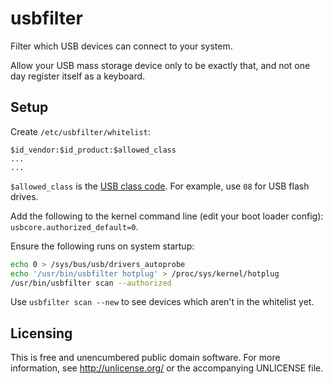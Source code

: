 # usbfilter

Filter which USB devices can connect to your system.

Allow your USB mass storage device only to be exactly that, and not one
day register itself as a keyboard.

## Setup

Create `/etc/usbfilter/whitelist`:

```
$id_vendor:$id_product:$allowed_class
...
...
```

`$allowed_class` is the [USB class code][USB class code]. For example,
use `08` for USB flash drives.

Add the following to the kernel command line (edit your boot loader
config): `usbcore.authorized_default=0`.

Ensure the following runs on system startup:

```sh
echo 0 > /sys/bus/usb/drivers_autoprobe
echo '/usr/bin/usbfilter hotplug' > /proc/sys/kernel/hotplug
/usr/bin/usbfilter scan --authorized
```

Use `usbfilter scan --new` to see devices which aren't in the whitelist
yet.

## Licensing

This is free and unencumbered public domain software. For more
information, see http://unlicense.org/ or the accompanying UNLICENSE file.

[USB class code]: http://www.usb.org/developers/defined_class

